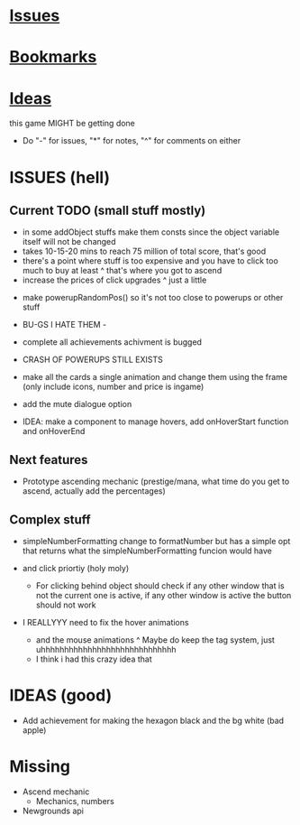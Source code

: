 # [Issues](#issues)
# [Bookmarks](#bookmarks)
# [Ideas](#ideas)

this game MIGHT be getting done

* Do "-" for issues, "*" for notes, "^" for comments on either

# ISSUES (hell)
## Current TODO (small stuff mostly)
- in some addObject stuffs make them consts since the object variable itself will not be changed
- takes 10-15-20 mins to reach 75 million of total score, that's good
- there's a point where stuff is too expensive and you have to click too much to buy at least
^ that's where you got to ascend
- increase the prices of click upgrades
^ just a little

<!-- some powerup stuff -->
- make powerupRandomPos() so it's not too close to powerups or other stuff

<!-- bugs -->
- BU-GS I HATE THEM -
- complete all achievements achivment is bugged
- CRASH OF POWERUPS STILL EXISTS
- make all the cards a single animation and change them using the frame (only include icons, number and price is ingame)
- add the mute dialogue option

- IDEA: make a component to manage hovers, add onHoverStart function and onHoverEnd

## Next features
- Prototype ascending mechanic (prestige/mana, what time do you get to ascend, actually add the percentages)

## Complex stuff
- simpleNumberFormatting change to formatNumber but has a simple opt that returns what the simpleNumberFormatting funcion would have
- and click priortiy (holy moly)
	* For clicking behind object should check if any other window that is not the current one is active, if any other window is active the button should not work

- I REALLYYY need to fix the hover animations
	* and the mouse animations
	^ Maybe do keep the tag system, just uhhhhhhhhhhhhhhhhhhhhhhhhhhhhh
	* I think i had this crazy idea that 

# IDEAS (good)
- Add achievement for making the hexagon black and the bg white (bad apple)

# Missing
- Ascend mechanic
	* Mechanics, numbers
- Newgrounds api
